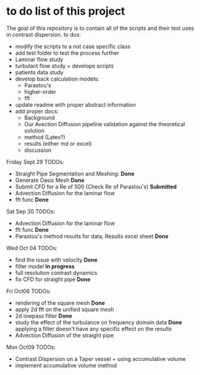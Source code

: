 # to do list of this project
The goal of this repository is to contain all of the scripts and their test uses in contrast dispersion.
to dos:
 - modify the scripts to a not case specific class
 - add test folder to test the process further
 - Laminar flow study
 - turbulant flow study + develope scripts
 - patients data study
 - develop back calculation models:
    - Parastou's
    - higher-order
    - fft
 - update readme with proper abstract information
 - add proper docs:
    - Background
    - Our Avection Diffusion pipeline validation against the theoretical solution
    - method (Latex?)
    - results (either md or excel)
    - discussion

Friday Sept 29 TODOs:
   - Straight Pipe Segmentation and Meshing: **Done**
   - Generate Oasis Mesh **Done**
   - Submit CFD for a Re of 500 (Check Re of Parastou's) **Submitted**
   - Advection Diffusion for the laminar flow 
   - fft func **Done**

Sat Sep 30 TODOs:
   - Advection Diffusion for the laminar flow
   - fft func **Done**
   - Parastou's method results for data, Results excel sheet **Done**


Wed Oct 04 TODOs:
   - find the issue with velocity **Done**
   - filter model **In progress**
   - full resolution contrast dynamics
   - fix CFD for straight pipe **Done** 

Fri Oct06 TODOs:
   - rendering of the square mesh **Done**
   - apply 2d fft on the unified square mesh
   - 2d lowpass filter **Done**
   - study the effect of the turbulance on frequency domain data **Done** applying a filter doesn't have any specific effect on the results
   - Advection Diffusion of the straight pipe

Mon Oct09 TODOs:
   - Contrast Dispersion on a Taper vessel + using accumulative volume
   - implement accumulative volume method
   
